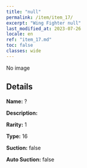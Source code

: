 ```yaml
---
title: "null"
permalink: /item/item_17/
excerpt: "Wing Fighter null"
last_modified_at: 2023-07-26
locale: en
ref: "item_17.md"
toc: false
classes: wide
---
```



 No image



## Details

 **Name:** ? 

 **Description:** 

 **Rarity:** 1 

 **Type:** 16 

 **Suction:** false 

 **Auto Suction:** false 


